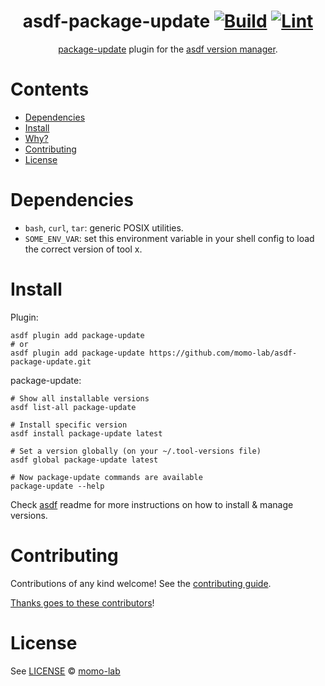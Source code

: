 <div align="center">

# asdf-package-update [![Build](https://github.com/momo-lab/asdf-package-update/actions/workflows/build.yml/badge.svg)](https://github.com/momo-lab/asdf-package-update/actions/workflows/build.yml) [![Lint](https://github.com/momo-lab/asdf-package-update/actions/workflows/lint.yml/badge.svg)](https://github.com/momo-lab/asdf-package-update/actions/workflows/lint.yml)


[package-update](https://github.com/momo-lab/asdf-package-update) plugin for the [asdf version manager](https://asdf-vm.com).

</div>

# Contents

- [Dependencies](#dependencies)
- [Install](#install)
- [Why?](#why)
- [Contributing](#contributing)
- [License](#license)

# Dependencies

- `bash`, `curl`, `tar`: generic POSIX utilities.
- `SOME_ENV_VAR`: set this environment variable in your shell config to load the correct version of tool x.

# Install

Plugin:

```shell
asdf plugin add package-update
# or
asdf plugin add package-update https://github.com/momo-lab/asdf-package-update.git
```

package-update:

```shell
# Show all installable versions
asdf list-all package-update

# Install specific version
asdf install package-update latest

# Set a version globally (on your ~/.tool-versions file)
asdf global package-update latest

# Now package-update commands are available
package-update --help
```

Check [asdf](https://github.com/asdf-vm/asdf) readme for more instructions on how to
install & manage versions.

# Contributing

Contributions of any kind welcome! See the [contributing guide](contributing.md).

[Thanks goes to these contributors](https://github.com/momo-lab/asdf-package-update/graphs/contributors)!

# License

See [LICENSE](LICENSE) © [momo-lab](https://github.com/momo-lab/)

